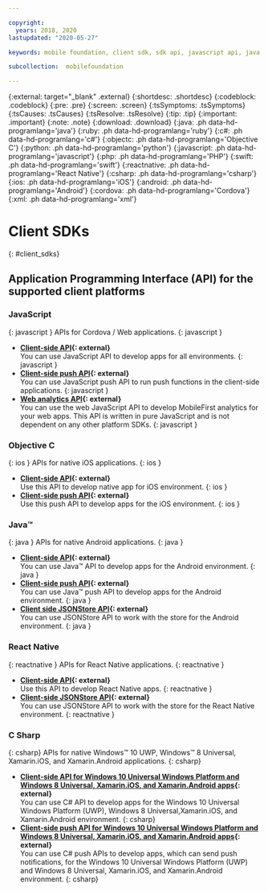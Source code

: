 ```yaml
---

copyright:
  years: 2018, 2020
lastupdated: "2020-05-27"

keywords: mobile foundation, client sdk, sdk api, javascript api, java api, react native api, objective-c api, csharp api

subcollection:  mobilefoundation

---
```


{:external: target="_blank" .external}
{:shortdesc: .shortdesc}
{:codeblock: .codeblock}
{:pre: .pre}
{:screen: .screen}
{:tsSymptoms: .tsSymptoms}
{:tsCauses: .tsCauses}
{:tsResolve: .tsResolve}
{:tip: .tip}
{:important: .important}
{:note: .note}
{:download: .download}
{:java: .ph data-hd-programlang='java'}
{:ruby: .ph data-hd-programlang='ruby'}
{:c#: .ph data-hd-programlang='c#'}
{:objectc: .ph data-hd-programlang='Objective C'}
{:python: .ph data-hd-programlang='python'}
{:javascript: .ph data-hd-programlang='javascript'}
{:php: .ph data-hd-programlang='PHP'}
{:swift: .ph data-hd-programlang='swift'}
{:reactnative: .ph data-hd-programlang='React Native'}
{:csharp: .ph data-hd-programlang='csharp'}
{:ios: .ph data-hd-programlang='iOS'}
{:android: .ph data-hd-programlang='Android'}
{:cordova: .ph data-hd-programlang='Cordova'}
{:xml: .ph data-hd-programlang='xml'}

# Client SDKs
{: #client_sdks}

## Application Programming Interface (API) for the supported client platforms

### JavaScript
{: javascript }
APIs for Cordova / Web applications.
{: javascript }
* **[Client-side API](http://mobilefirstplatform.ibmcloud.com/tutorials/en/foundation/8.0/api/client-side-api/javascript/client/){: external}**  
   You can use JavaScript API to develop apps for all environments.
   {: javascript }
* **[Client-side push API](http://mobilefirstplatform.ibmcloud.com/api-ref/push-hybrid-cordova-js-apidoc/html/refjavascript-mfp-push-hybrid/html/index.html){: external}**  
   You can use JavaScript push API to run push functions in the client-side applications.
   {: javascript }
* **[Web analytics API](http://mobilefirstplatform.ibmcloud.com/api-ref/wl-web-analytics-client-js-apidoc/html/refjavascript-web-analytics-client/html/index.html){: external}**  
   You can use the web JavaScript API to develop MobileFirst analytics for your web apps. This API is written in pure JavaScript and is not dependent on any other platform SDKs.
   {: javascript }

### Objective C
{: ios }
APIs for native iOS applications.
{: ios }
* **[Client-side API](http://mobilefirstplatform.ibmcloud.com/api-ref/wl-ios-objc-apidoc/html/refobjc-worklight-ios/html/index.html){: external}**   
   Use this API to develop native app for iOS environment.
   {: ios }
* **[Client-side push API](http://mobilefirstplatform.ibmcloud.com/api-ref/push-ios-n-objc-apidoc/html/refobjc-mfp-push-ios-native/html/index.html){: external}**  
   Use this push API to develop apps for the iOS environment.
   {: ios }

### Java&trade;
{: java }
APIs for native Android applications.
{: java }
* **[Client-side API](http://mobilefirstplatform.ibmcloud.com/api-ref/wl-android-n-java-apidoc/html/refjava-worklight-android-native/html/index.html){: external}**  
   You can use Java&trade; API to develop apps for the Android environment.
   {: java }
* **[Client-side push API](http://mobilefirstplatform.ibmcloud.com/api-ref/push-android-n-java-apidoc/html/refjava-mfp-push-android-native/html/index.html){: external}**  
   You can use Java&trade; push API to develop apps for the Android environment.
   {: java }
* **[Client side JSONStore API](http://mobilefirstplatform.ibmcloud.com/api-ref/mfp-client-android-jsonstore-8/html/refjava-mfp-client-android-jsonstore/html/){: external}**  
   You can use JSONStore API to work with the store for the Android environment.
   {: java }

### React Native
{: reactnative }
APIs for React Native applications.
{: reactnative }

* **[Client-side API](http://mobilefirstplatform.ibmcloud.com/api-ref/ibm-mobile-first-reactnative/html/refreactnative-mfp-apidoc/html/index.html){: external}**   
   Use this API to develop React Native apps.
   {: reactnative }
* **[Client-side JSONStore API](http://mobilefirstplatform.ibmcloud.com/api-ref/ibm-mobile-first-reactnative-jsonstore/html/refreactnative-jsonstore-mfp-apidoc/html/index.html){: external}**   
   You can use JSONStore API to work with the store for the React Native environment.
   {: reactnative }

### C Sharp
{: csharp}
APIs for native Windows&trade; 10 UWP, Windows&trade; 8 Universal, Xamarin.iOS, and Xamarin.Android applications.
{: csharp}
* **[Client-side API for Windows 10 Universal Windows Platform and Windows 8 Universal, Xamarin.iOS, and Xamarin.Android apps](http://public.dhe.ibm.com/software/products/en/MobileFirstPlatform/docs/v800/mfpf_csharp_win8_native_client_api.pdf){: external}**  
   You can use C# API to develop apps for the Windows 10 Universal Windows Platform (UWP), Windows 8 Universal,Xamarin.iOS, and Xamarin.Android environment.
   {: csharp}
* **[Client-side push API for Windows 10 Universal Windows Platform and Windows 8 Universal, Xamarin.iOS, and Xamarin.Android apps](http://public.dhe.ibm.com/software/products/en/MobileFirstPlatform/docs/v800/mfpf_csharp_win8_native_client_push_api.pdf){: external}**  
   You can use C# push APIs to develop apps, which can send push notifications, for the Windows 10 Universal Windows Platform (UWP) and Windows 8 Universal, Xamarin.iOS, and Xamarin.Android environment.
   {: csharp}
